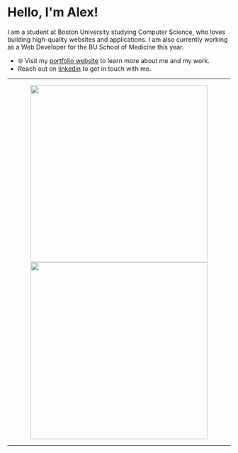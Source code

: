 
# Hello, I'm Alex! 
I am a student at Boston University studying Computer Science, who loves building high-quality websites and applications. I am also currently working as a Web Developer for the BU School of Medicine this year.

- 🌐 Visit my [portfolio website](https://blogs.bu.edu/amcbrier) to learn more about me and my work.
-    Reach out on [linkedin](https://www.linkedin.com/in/alexandermcbrier/) to get in touch with me.

---

<p align="center">
  <img src="https://github-readme-stats.vercel.app/api?username=alexmcbrier&show_icons=true&theme=jolly" width="400">
  <img src="https://github-readme-streak-stats.herokuapp.com?user=alexmcbrier&theme=jolly&hide_border=true" width="400">
</p>

---
